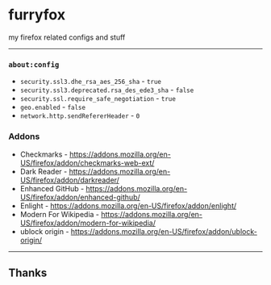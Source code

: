 # furryfox
my firefox related configs and stuff

---

### `about:config`

- `security.ssl3.dhe_rsa_aes_256_sha` - `true`
- `security.ssl3.deprecated.rsa_des_ede3_sha` - `false`
- `security.ssl.require_safe_negotiation` - `true`
- `geo.enabled` - `false`
- `network.http.sendRefererHeader` - `0`

### Addons

- Checkmarks - https://addons.mozilla.org/en-US/firefox/addon/checkmarks-web-ext/
- Dark Reader - https://addons.mozilla.org/en-US/firefox/addon/darkreader/
- Enhanced GitHub - https://addons.mozilla.org/en-US/firefox/addon/enhanced-github/
- Enlight - https://addons.mozilla.org/en-US/firefox/addon/enlight/
- Modern For Wikipedia - https://addons.mozilla.org/en-US/firefox/addon/modern-for-wikipedia/
- ublock origin - https://addons.mozilla.org/en-US/firefox/addon/ublock-origin/

---
## Thanks
